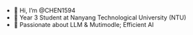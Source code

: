 - 👋 Hi, I’m @CHEN1594
- 🏫 Year 3 Student at Nanyang Technological University (NTU)
- 🤖 Passionate about LLM & Mutimodle; Efficient AI

<!---
CHEN1594/CHEN1594 is a ✨ special ✨ repository because its `README.md` (this file) appears on your GitHub profile.
You can click the Preview link to take a look at your changes.
--->
